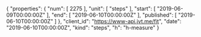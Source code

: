 {
  "properties": {
    "num": [
      2275
    ],
    "unit": [
      "steps"
    ],
    "start": [
      "2019-06-09T00:00:00Z"
    ],
    "end": [
      "2019-06-10T00:00:00Z"
    ],
    "published": [
      "2019-06-10T00:00:00Z"
    ]
  },
  "client_id": "https://www-api.jvt.me/fit",
  "date": "2019-06-10T00:00:00Z",
  "kind": "steps",
  "h": "h-measure"
}
